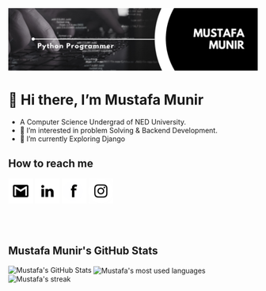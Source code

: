 <img src="icons/banner-1.png" >
<h1>👋 Hi there, I’m Mustafa Munir</h1>




- A Computer Science Undergrad of NED University.
- 👀 I’m interested in problem Solving & Backend Development.
- 🌱 I’m currently Exploring Django 


<h2>How to reach me</h2>
<a href="mailto:mustafamunir10@gmail.com"><img src="icons/gmail.png" width="50" height="50"></a>
<a href="https://www.linkedin.com/in/mm2036/"><img src="icons/linkedin_icon-icons.com_59873.png" width="50" height="50"></a>
<a href="https://www.facebook.com/mm3677"><img src="icons/f.png" width="50" height="50"></a>
<a href="https://www.instagram.com/the_mm_arts/"><img src="icons/ig.png" width="50" height="50"></a>

<br>
</br>
<br>
</br>
<h2>Mustafa Munir's GitHub Stats</h2>

<!---
MustafaMunir123/MustafaMunir123 is a ✨ special ✨ repository because its `README.md` (this file) appears on your GitHub profile.
You can click the Preview link to take a look at your changes.
--->
<img src="https://github-readme-stats.vercel.app/api?username=MustafaMunir123&show_icons=true&hide_border=false&count_private=true&theme=github_dark&count_private=true" alt="Mustafa's GitHub Stats">
<img align="center" alt="Mustafa's most used languages" src="https://github-readme-stats.vercel.app/api/top-langs/?username=MustafaMunir123&layout=compact&langs_count=9&theme=github_dark&count_private=true&exclude_repo=Optifine-Mod-Coder-Pack-1.16.1,Projects"/>
<img src="https://github-readme-streak-stats.herokuapp.com?user=MustafaMunir123&theme=github-dark-blue&count_private=true&date_format=M%20j%5B%2C%20Y%5D" alt="Mustafa's streak")>
     
<!--<code><img height="30" src="https://raw.githubusercontent.com/github/explore/80688e429a7d4ef2fca1e82350fe8e3517d3494d/topics/git/git.png"></code>
<!--<code><img height="30" src="https://raw.githubusercontent.com/github/explore/80688e429a7d4ef2fca1e82350fe8e3517d3494d/topics/terminal/terminal.png"></code>
